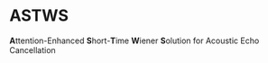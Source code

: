 # ASTWS
**A**ttention-Enhanced **S**hort-**T**ime **W**iener **S**olution for Acoustic Echo Cancellation

